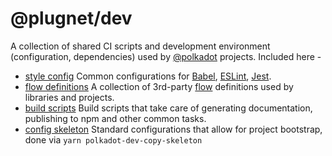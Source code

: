# @plugnet/dev

A collection of shared CI scripts and development environment (configuration, dependencies) used by [@polkadot](https://polkadot.js.org) projects. Included here -

- [style config](config/) Common configurations for [Babel](https://babeljs.io/), [ESLint](https://eslint.org/), [Jest](https://facebook.github.io/jest/).
- [flow definitions](flow-typed/) A collection of 3rd-party [flow](https://flow.org/) definitions used by libraries and projects.
- [build scripts](scripts/) Build scripts that take care of generating documentation, publishing to npm and other common tasks.
- [config skeleton](skeleton/) Standard configurations that allow for project bootstrap, done via `yarn polkadot-dev-copy-skeleton`
